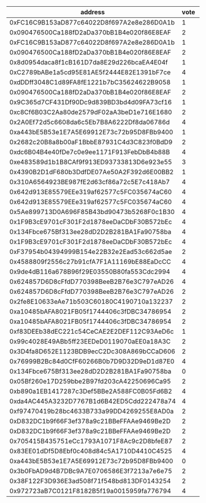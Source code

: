 address|vote|timestamp|signature
---|---|---|---
0xFC16C9B153aD877c64022D8f697A2e8e286D0A1b|1|1601382299|0x89d15b9e8a5717544b9f19f0ab995fe6c96b54c9c0820bca338d8fe7c88cd9107b7d763661285ee0c830db63619ec855444a3275b161569dad58329705098c761c
0x090476500Ca188fD2aDa370bB1B4e020f86E8EAF|2|1601382381|0x6ac6416a8afbaae7d73bda6b091e1102daae20dccd2036ebc338d5dda1445d7e17cca33d868087bbdd4ddb567ecb379cb7aa6ec4ceaddd0041874b89bb344d8c1b
0xFC16C9B153aD877c64022D8f697A2e8e286D0A1b|1|1601382421|0xcdf367bf20fa8eac495000b494b39a52b2695990d10ce64517b8b82e920de2b25e4799af05a074030f3d794bcf0a3c4956e41174d229d89c272937001b7278391c
0x090476500Ca188fD2aDa370bB1B4e020f86E8EAF|2|1601382444|0xeb3feafef69b963662bf9f940a34809caa81615f9f90a27df0ca36887d93f3d871002e9da55f1954d1fe9c86a6da0480713e48841f689d4862490c0d08af90721b
0x8d0954daca8f1cB161D7da8E29d226bcaEA4E04f|1|1601382513|0xcc9e5bd3e5b82e527fdf1d7d454a91039f60570d4516ee7f1b9979a6dfe7d90356e10e72945cf50c29ac5efd6162a70c6dce2c740060831174dd08bed3eb4fb71c
0xC2789bABe1a5cd95E81AE5f2444E82E1391bF7ce|4|1601382530|0xe29ee4e1452443369a63d0d447e5f3d8fc4b3ae3ae9c53f7c109d10ff68b1a1405b85b1645a61b026547df3d50344b19ab7f74a0828b5568fc30de3910df36bc1b
0xdDDff3048C1d89FA8fE1221b7bC35624622B9058|1|1601382539|0xac2033c3038e4ad6adfaaf0d336bd70f8fec6692600d67334dc9d4961f31a70f7ccb812a2be4d9bebde7e662546d35f7b59400790eb057d5e28e6871b548a25c1b
0x090476500Ca188fD2aDa370bB1B4e020f86E8EAF|2|1601382709|0x9346662b1b2a4034f834df7e02e68af22c1a6fb9e05c756496e13662a905c60c7f19491f3686a3fc905d00c6f8616d9f4393a77f7e5225d258ccedda9bf421d81c
0x9C365d7CF431Df90Dc9d839BD3bd4d09FA73cf16|1|1601383512|0x63519b3e47aee2a603584ca028e3902e5c079f91ae158a7bb8d42d23d9c652b14ac7daf70e2a823837d1311bbeed6b0d49e37d0c5a474de2accdde78b4fc7cc51b
0xc8Cf6B03C2Aa80de2579dF02aA3beD1e716E1680|2|1601383726|0xc31a9c14f49379b42ba1cc14a129a0dcdacae0fe93b9a469a6bfedf6845662ee0b81d688d3ff30fc3a5ad2e37e0ebc72d85904bf72ce1b121ed54abf5ab5e8cd1c
0x2A0Ef72d5c6608da6c5Eb7B8A6222Df8da06786d|4|1601383815|0xa614e1f25263962f13d8b916bba30fa38279a7d38140983cf7b105d1b72e5c2774f66f7b81fb07e7fb393f9b83e6dcbddcc6fddbc0acb2298ee6df511a198edb1c
0xa443bE5B53e1E7A5E69912E73c72b95D8FBb9400|1|1601384122|0xa7a3bc802b0d19687bc901e5beba945c3c22d1c72ab48b1991c5ecfcce9962e21b8b4cd7cd5827afb6d9eaf79238924d347abe864e4b3846a8ad79afc2c5a2af1b
0x2682c20B8a8b00aF1BbbE87931C4d3C823f0BdD9|2|1601384170|0x0f9324c09ad6b5bdc6d9a7fc0b79fc4ae2b757b3de7a4846b9353597d381d1b42614f3bd2ec7ddb2e8ec9c4493230701f66fe61e5189ea48f6cce88104844ce71b
0xdc6B04B4e40fDe7c0e9ee1171F913FebDbB4b88B|4|1601384335|0x5a820337ff3cbe490ec70ac6ff722ae0a0a6d3fefc6db07e0cdc7677e1a88622478badaa98ae56184240a66e287e28bd31f17a86211255113c8f519b312bc56a1b
0xe483589d1b1B8CAf9f913ED93733813D6e923e55|3|1601384827|0xbcb577ae1ab2b10c98aa27e15c0aa6ad1802ac51c09345e0480aa07d50f2c72b7665f20c4a1ca2b8458b08ecf12f1699a5d9d0ab77c68fb9ade4a6d08d38c75a1c
0x4390B2D1dF680b3DdfDE07Ae50A2F392d6E00BB2|1|1601385017|0x9a5e29deaa4683862c78d3f37fa9eca7c8698f5beea572449fcf91a8fe04d0635039ce8e62a4cae106a3d304ba8d9f3bdc9f582af07a6c85fee5eb066432672d1b
0x310A6564923BE987fE2d63cf86a72c5E7c418Ab7|4|1601385741|0x85b5c5bac9c90b3f19225bc8eea65ecd2741491256356911817137b30e45d0297552bfa424cbb05e28e3ac32e81afaf74dd2b361c902e1b2fac6b5d4d326fcea1b
0x642d913E85579EEe319af62577c5FC035674aC60|4|1601386365|0x28ae72be2800556a213226c9f054419ecdf396de60df0f1648484d1e03af1af7708291ef89d71159ab8bb2a37f1b6ee503fec7b7d224bfab23e375daae59886c1c
0x642d913E85579EEe319af62577c5FC035674aC60|4|1601386613|0xd7d84ba6e819d26819b5d11ad344e79e9e17d44b383e0760340923c85e17c8b90e1cc54242545e720088e3b5f86160202707f5acf4842ba051d8a8777de1a5601c
0x5Ae899713D0A696F85B43bd90473b5268F0c1B30|4|1601387111|0x32af0552eb0fbec43cb39e52f06c844294d6d9c2b4dfbb846bbb430677bb1fe81b124c6568585a90c0016fdba9f2974fa85ec5d9c7fdbdbc89fa942756f00dfe1c
0x1F9B3cE9701cF301F2d1878eeDaCDbF30B572bEc|4|1601387541|0x0fe31aeb22f2c3a1c0ac6498fb9756a765a26006697967bfee6918cc6a2dadcc25cf9ecf0c929257e338b8c5846bd94cc8e2ebd5814b38951e56a004d3332de81c
0x134Fbce675Bf313ee28dD2D2B281BA1Fa90758ba|4|1601387731|0x2b49ee79feabe95f6e317953a74fc7b0602911970d1f4c8d8920e0b39089b0267c1b1ccebb7807dc9cbe295c452bdd7e276fb91f77aeee312c0558ba76ec19271b
0x1F9B3cE9701cF301F2d1878eeDaCDbF30B572bEc|4|1601387744|0xb3111cec3fb1c2ce23f7dde210bbfd068a65e5af4bdbda0cd2296efb120ad2b7010440abd074e92cfa04ed830f0c810f398e5d9f7daacffdd3d940359b6ef4161b
0xF37954b04394999B154e22B32e2Ead53c662d5ae|2|1601388002|0xce49d8a4dd06440cbdf090170b64be18c5e8abe29813f0e4dccd6f74dedb21243b0e18d94e12d4a076553bb7fd8c357cca0b5e551e2a207eddc0ea752898054f1c
0x4588809f2556c27b91cfA7F1A11169bE88EaDcCC|4|1601388180|0xbda3ffd5ad5b9a1304ee59c98a5c5d759bd5be4ab05c541003cdefe99547d2c86cb8dd9d820737d22aa8dc134d18452daba844fd7dd2956b0dd7ba40d88a4bce1c
0x9de4dB116a678B96f29E03550B80fa553Cdc2994|4|1601388513|0xb3f8797657c91e35e71c6b88ff70393c63d8246a28efa62c6aed139e5f02848573fb5d131bd868800df248475615f9aad42ae60f26f02dc1a60329bc2dbfa39d1b
0x624857D6D8cFfdD770398BeeB2B76e3C797eAD26|4|1601389797|0xde127520ef3ad05fc988207efc661616e977b6f21b16a62e7b60bbbe5306a174615a2ee5f960e46f296a5326227a3ccfbf222a4629025dd9e8e8a231615107a71b
0x624857D6D8cFfdD770398BeeB2B76e3C797eAD26|2|1601389872|0xcca3fd1a7d874a50f1362195f6029473b766887d1abf5506716f2ab8a1c418980a78fe39ac29a6a34a2b2b605296c1d67babf1182914b3e00a1c04049ea955671c
0x2fe8E10633eAe71b503C60180C4190710a132237|2|1601391482|0xfeefcb5b70bddd123212f73dbd3a74c00c5a6770a357c8ba6e77f0e57213c56051f635fc63524cd6f3722365dd00ba7382e428c8b55c829e4ae54a9ea1e5b5451b
0xa10485bAFA8021FB05f1744406c3fDBC34786954|2|1601392889|0x64567149db0f992664a38562d323cfcfd15af8f35d1e64c4cdbe52857fcd978163d6095954076e99263936ad2eb8486f3d6c2fdcc9ba2c7e6bf1d437d3b11af71b
0xa10485bAFA8021FB05f1744406c3fDBC34786954|2|1601392987|0x803a66008b09ff5642529ec8e21be94ca0cce417fc1582529ad29c64c158004b7285767572b228bd4e0b5e941ee21c0dba19160062ac20a31c7516c924d27d1e1c
0xf83DEEb38dEC221c54CeCAE2E2DEF112C93AeD6c|1|1601393528|0xb30b170ff630f2d01942f1156cfcc123dafa8ca183d1f56525544058b6889b3807e645109d83fa0ebbf25e51131b7203e5796b0b78c11a1864ee534488b26d761b
0x99c4028E49ABb5ff23EEDeD0119070aEE0a18A3C|2|1601393711|0xaad3a7f08b9518fd91554ff5a7b902a8b5e1534910c706eeaa2cf472cda6dd7474991eac67b65ccf05a4fa3d995d7b0889aad5c29d7e6d9a1255e27b7b1b8a341c
0x3D4fa8D652E1123BDB9ecC2Dc308A869bCCaD606|2|1601397345|0x24152d155be8cd1306964b3f0152f7d028d7bb7ea56234ebe239cf3db14bf6b47037d764f746ad880ba4f7f6e4761ad80e501def8e55799797fa39782e4783921c
0x76999B2Bc84d0CfF60266B0b7D9D32D9eD1d87E0|4|1601405799|0x926a3bb3c3e876e4d4d13b64d494fa25f5e460bfddb906300500858fac74bbad756aff71fb4c4674d2f41a4e151e8a34aaaa2c65196150eb547e3127b81372711c
0x134Fbce675Bf313ee28dD2D2B281BA1Fa90758ba|0|1601417986|0xde0cc6182262acef1b7c52aea593ff971fae59c3dd27b7513c6e7bcba4db695357466e4219a4d4cd44a0f16fe2f84f76c61b921b8e39f643ba2f26e196bc5a791c
0x05Bf260e17D259bbe2B97fd203cA42250696Ca95|2|1601421453|0xa38f23c61a3c198eb3760a43d88b2eb667fa2ff7699146b8f5c74dca0f1ee63721cadaba00ea0a03122cd842ebeafba8b34be09f164fa4c261aa6584047825491b
0xb890a1EB1417287c3Def5BBe2A588FC0B05Fd6B2|4|1601426731|0x286c92227235245ae675ede3c9da28451dc6c6d4a0a702b36ff824179e7a20df77e13ce79ac3e073d99a23a1acd424a945642b758bfe5213949ff47224f4738b1b
0xda4AC445A3232D7767B1d6B42ED5Cdd222478a74|4|1601428265|0xb1dd99600445f72bef474662cdd90d80c1deedd0babc8089dd6af5d4f0282e3d511165d3ceee722a82a9a10ceafa4130847eac9e20c844ba146db55634aa73ed1c
0xf97470419b28bc4633B733a99DD4269255E8AD0a|2|1601431147|0x3075940464c3eb23996f0445ac9ccfa0914e683e64802e667e3dfecde71edaf85c22a4475f7fa3f6c5a7bdcbb0fffbc7098407726de3d22e5e2ca59afea0905c1c
0xD832DC1b9f66F3ef378a9c21BBeFFAAe9469Be2D|2|1601431590|0x26bdb509db6fd2f20c6cc7439db3acbfe24e7620b89e496b105b810224c23450377101b89224b545622e6afe49a6d9ce7f6d5daa07dd70bc5c8aa8f223e4fa661c
0xD832DC1b9f66F3ef378a9c21BBeFFAAe9469Be2D|2|1601431664|0x74f62be78294ce52cc460b8baf545c54d6f022cbe02038820892a0d39a04a40f779bbba2f32f6190efe54178db7dd8c75240fd150e899b09c6aceecf248007541b
0x705415B435751eCc1793A1071F8Ac9c2D8bfeE87|2|1601432534|0x97187775cd87921c8a8db8f67cde902c15a9037fe819143030c88cff7ea44a46258e39adf2d2759475ee6ca7a37542b2644101c7c30263bef52159391cbb6bfb1b
0x83EE01dDf5D8Ebf0c408d84c5A1710D4410C4525|4|1601434101|0xa0043776de53091ddbafb0d0d291b3ea44d796c4a2cbbd405694f8dcbcf668c26ed8796f9cffb79f979131c9403835c81a26b2b74b04f36a9bc9bbe98e5a59e61b
0xa443bE5B53e1E7A5E69912E73c72b95D8FBb9400|0|1601435327|0xcd3a74b149ba1dfc6ea7ebf9d2a01a99de1b3092076b6a8788ec1769ffae1fa865751dc8dfe90791836999fde96c6a73d7e14f168410c469f1ea4a05814b4f601c
0x3b0FbAD9d4B7DBc9A7E0706586E3f7213a7e6e75|2|1601447672|0x406581345a3c1c199469aa46ca31d44955e98d78e1042520d7329101898d12b331bd36545745bfb0168e1c44e88ff24d9ab9dabc2bfa1b0a5895471f59dacd5b1c
0x38F122F3D936E3ad508f71f548bd813DF0143254|2|1601454158|0x89ed726d1d040b9a43ab7ec542d463217d8055f3019e398a436293ddcb14c1c874612c5705c36a3816550b2f3faafeb266e75e5a109a8b8e4b8c4d95071093f51b
0x972723aB7C0121F8182B5f19a0015959fa776794|4|1601455062|0x7e86d936b701ecb007d12635bd853dafb6a13db107eefaa4b4646b9212e8943f2091c4ca17e4b5b1fdefae6f4deb9c3a79c8d88777512e30a9b48ade6daac6d41b